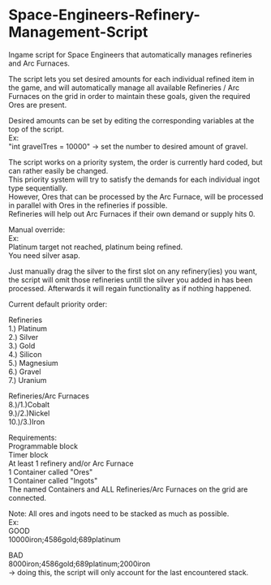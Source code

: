 # Space-Engineers-Refinery-Management-Script
Ingame script for Space Engineers that automatically manages refineries and Arc Furnaces.

The script lets you set desired amounts for each individual refined item in the game, and will automatically manage all available Refineries / Arc Furnaces on the grid in order to maintain these goals, given the required Ores are present.

Desired amounts can be set by editing the corresponding variables at the top of the script.</br>
Ex:</br>
"int gravelTres = 10000" -> set the number to desired amount of gravel.

The script works on a priority system, the order is currently hard coded, but can rather easily be changed.</br>
This priority system will try to satisfy the demands for each individual ingot type sequentially.</br>
However, Ores that can be processed by the Arc Furnace, will be processed in parallel with Ores in the refineries if possible.</br>
Refineries will help out Arc Furnaces if their own demand or supply hits 0.

Manual override:</br>
Ex:</br>
Platinum target not reached, platinum being refined.</br>
You need silver asap.

Just manually drag the silver to the first slot on any refinery(ies) you want, the script will omit those refineries untill the silver you added in has been processed. Afterwards it will regain functionality as if nothing happened.

Current default priority order:

Refineries</br>
1.) Platinum</br>
2.) Silver</br>
3.) Gold</br>
4.) Silicon</br>
5.) Magnesium</br>
6.) Gravel</br>
7.) Uranium</br>


Refineries/Arc Furnaces</br>
8.)/1.)Cobalt</br>
9.)/2.)Nickel</br>
10.)/3.)Iron</br>

Requirements:</br>
Programmable block</br>
Timer block</br>
At least 1 refinery and/or Arc Furnace</br>
1 Container called "Ores"</br>
1 Container called "Ingots"</br>
The named Containers and ALL Refineries/Arc Furnaces on the grid are connected.

Note: All ores and ingots need to be stacked as much as possible.</br>
Ex:</br>
GOOD</br>
10000iron;4586gold;689platinum</br>

BAD</br>
8000iron;4586gold;689platinum;2000iron</br>
-> doing this, the script will only account for the last encountered stack.
